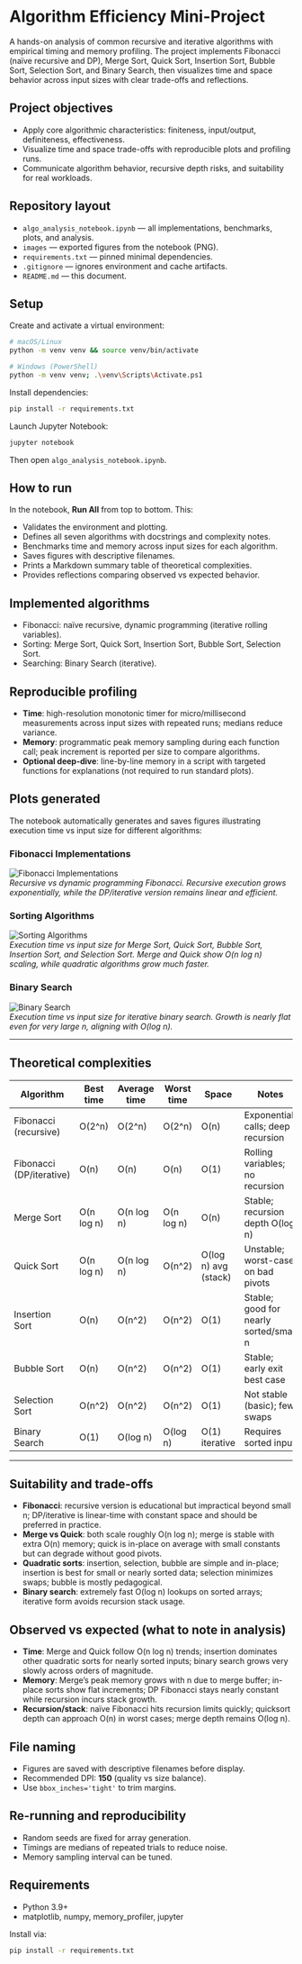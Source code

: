 # Algorithm Efficiency Mini-Project

A hands-on analysis of common recursive and iterative algorithms with empirical timing and memory profiling. The project implements Fibonacci (naïve recursive and DP), Merge Sort, Quick Sort, Insertion Sort, Bubble Sort, Selection Sort, and Binary Search, then visualizes time and space behavior across input sizes with clear trade-offs and reflections.

## Project objectives
- Apply core algorithmic characteristics: finiteness, input/output, definiteness, effectiveness.
- Visualize time and space trade-offs with reproducible plots and profiling runs.
- Communicate algorithm behavior, recursive depth risks, and suitability for real workloads.

## Repository layout
- `algo_analysis_notebook.ipynb` — all implementations, benchmarks, plots, and analysis.
- `images` — exported figures from the notebook (PNG).
- `requirements.txt` — pinned minimal dependencies.
- `.gitignore` — ignores environment and cache artifacts.
- `README.md` — this document.

## Setup
Create and activate a virtual environment:

```bash
# macOS/Linux
python -m venv venv && source venv/bin/activate

# Windows (PowerShell)
python -m venv venv; .\venv\Scripts\Activate.ps1
```

Install dependencies:

```bash
pip install -r requirements.txt
```

Launch Jupyter Notebook:

```bash
jupyter notebook
```

Then open `algo_analysis_notebook.ipynb`.

## How to run
In the notebook, **Run All** from top to bottom. This:

- Validates the environment and plotting.
- Defines all seven algorithms with docstrings and complexity notes.
- Benchmarks time and memory across input sizes for each algorithm.
- Saves figures with descriptive filenames.
- Prints a Markdown summary table of theoretical complexities.
- Provides reflections comparing observed vs expected behavior.

## Implemented algorithms
- Fibonacci: naïve recursive, dynamic programming (iterative rolling variables).
- Sorting: Merge Sort, Quick Sort, Insertion Sort, Bubble Sort, Selection Sort.
- Searching: Binary Search (iterative).

## Reproducible profiling
- **Time**: high-resolution monotonic timer for micro/millisecond measurements across input sizes with repeated runs; medians reduce variance.
- **Memory**: programmatic peak memory sampling during each function call; peak increment is reported per size to compare algorithms.
- **Optional deep-dive**: line-by-line memory in a script with targeted functions for explanations (not required to run standard plots).

## Plots generated

The notebook automatically generates and saves figures illustrating execution time vs input size for different algorithms:

### Fibonacci Implementations
![Fibonacci Implementations](images/fib_impl.png)  
*Recursive vs dynamic programming Fibonacci. Recursive execution grows exponentially, while the DP/iterative version remains linear and efficient.*

### Sorting Algorithms
![Sorting Algorithms](images/sort_algos.png)  
*Execution time vs input size for Merge Sort, Quick Sort, Bubble Sort, Insertion Sort, and Selection Sort. Merge and Quick show O(n log n) scaling, while quadratic algorithms grow much faster.*

### Binary Search
![Binary Search](images/search_impl.png)  
*Execution time vs input size for iterative binary search. Growth is nearly flat even for very large n, aligning with O(log n).*

---

## Theoretical complexities

| Algorithm | Best time | Average time | Worst time | Space | Notes |
|---|---|---|---|---|---|
| Fibonacci (recursive) | O(2^n) | O(2^n) | O(2^n) | O(n) | Exponential calls; deep recursion |
| Fibonacci (DP/iterative) | O(n) | O(n) | O(n) | O(1) | Rolling variables; no recursion |
| Merge Sort | O(n log n) | O(n log n) | O(n log n) | O(n) | Stable; recursion depth O(log n) |
| Quick Sort | O(n log n) | O(n log n) | O(n^2) | O(log n) avg (stack) | Unstable; worst-case on bad pivots |
| Insertion Sort | O(n) | O(n^2) | O(n^2) | O(1) | Stable; good for nearly sorted/small n |
| Bubble Sort | O(n) | O(n^2) | O(n^2) | O(1) | Stable; early exit best case |
| Selection Sort | O(n^2) | O(n^2) | O(n^2) | O(1) | Not stable (basic); few swaps |
| Binary Search | O(1) | O(log n) | O(log n) | O(1) iterative | Requires sorted input |

---

## Suitability and trade-offs
- **Fibonacci**: recursive version is educational but impractical beyond small n; DP/iterative is linear-time with constant space and should be preferred in practice.
- **Merge vs Quick**: both scale roughly O(n log n); merge is stable with extra O(n) memory; quick is in-place on average with small constants but can degrade without good pivots.
- **Quadratic sorts**: insertion, selection, bubble are simple and in-place; insertion is best for small or nearly sorted data; selection minimizes swaps; bubble is mostly pedagogical.
- **Binary search**: extremely fast O(log n) lookups on sorted arrays; iterative form avoids recursion stack usage.

## Observed vs expected (what to note in analysis)
- **Time**: Merge and Quick follow O(n log n) trends; insertion dominates other quadratic sorts for nearly sorted inputs; binary search grows very slowly across orders of magnitude.  
- **Memory**: Merge’s peak memory grows with n due to merge buffer; in-place sorts show flat increments; DP Fibonacci stays nearly constant while recursion incurs stack growth.  
- **Recursion/stack**: naïve Fibonacci hits recursion limits quickly; quicksort depth can approach O(n) in worst cases; merge depth remains O(log n).

## File naming
- Figures are saved with descriptive filenames before display.
- Recommended DPI: **150** (quality vs size balance).  
- Use `bbox_inches='tight'` to trim margins.

## Re-running and reproducibility
- Random seeds are fixed for array generation.
- Timings are medians of repeated trials to reduce noise.
- Memory sampling interval can be tuned.

## Requirements
- Python 3.9+
- matplotlib, numpy, memory_profiler, jupyter

Install via:

```bash
pip install -r requirements.txt
```
